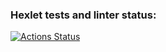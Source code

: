 ### Hexlet tests and linter status:
[![Actions Status](https://github.com/hopetoknow/java-project-72/workflows/hexlet-check/badge.svg)](https://github.com/hopetoknow/java-project-72/actions)